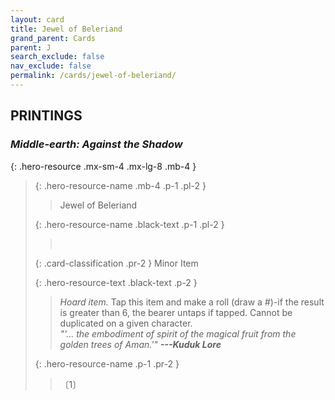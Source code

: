 ```yaml
---
layout: card
title: Jewel of Beleriand
grand_parent: Cards
parent: J
search_exclude: false
nav_exclude: false
permalink: /cards/jewel-of-beleriand/
---
```


## PRINTINGS


### _Middle-earth: Against the Shadow_

{: .hero-resource .mx-sm-4 .mx-lg-8 .mb-4 }
> {: .hero-resource-name .mb-4 .p-1 .pl-2 }
> > <div class="card-mp"></div>
> > <div class="card-name">Jewel of Beleriand</div>
>
> {: .hero-resource-name .black-text .p-1 .pl-2 }
> > &nbsp;
>
> {: .card-classification .pr-2 }
> Minor Item
>
> {: .hero-resource-text .black-text .p-2 }
> > _Hoard item._ Tap this item and make a roll (draw a #)-if the result is greater than 6, the bearer untaps if tapped. Cannot be duplicated on a given character. <br>_"'... the embodiment of spirit of the magical fruit from the golden trees of Aman.'"_ ***---Kuduk Lore*** 
> 
> {: .hero-resource-name .p-1 .pr-2 }
> > <div class="card-shield"></div>
> > <div class="card-corruption">〔1〕</div>
